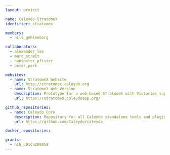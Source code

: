 ```yaml
---
layout: project

name: Caleydo StratomeX
identifier: stratomex

members:
  - nils_gehlenborg

collaborators:
  - alexander_lex
  - marc_streit
  - hanspeter_pfister
  - peter_park

websites:
  - name: StratomeX Website
    url: http://stratomex.caleydo.org
  - name: StratomeX Web Version
    description: Prototype for a web-based StratomeX with Vistories support.
    url: https://stratomex.caleydoapp.org/

github_repositories:
  - name: Caleydo Core
    description: Repository for all Caleydo standalone tools and plugins.
    url: https://github.com/Caleydo/caleydo

docker_repositories:

grants:
  - nih_u01ca200059
---
```


